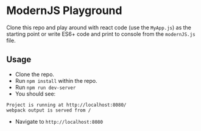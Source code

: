 # ModernJS Playground

Clone this repo and play around with react code (use the `MyApp.js`) as the starting point or write ES6+ code and print to console from the `modernJS.js` file.

## Usage

 - Clone the repo.
 - Run `npm install` within the repo.
 - Run `npm run dev-server`
 - You should see:
 ```
 Project is running at http://localhost:8080/
 webpack output is served from /
```
 - Navigate to `http://localhost:8080`